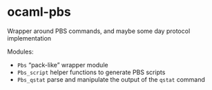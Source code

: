 ocaml-pbs
=========

Wrapper around PBS commands, and maybe some day protocol implementation

Modules:

- `Pbs` “pack-like” wrapper module
- `Pbs_script` helper functions to generate PBS scripts
- `Pbs_qstat` parse and manipulate the output of the `qstat` command

